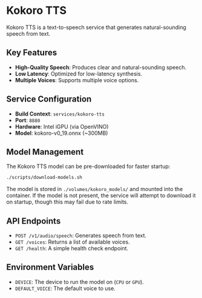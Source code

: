# Kokoro TTS

Kokoro TTS is a text-to-speech service that generates natural-sounding speech from text.

## Key Features

- **High-Quality Speech**: Produces clear and natural-sounding speech.
- **Low Latency**: Optimized for low-latency synthesis.
- **Multiple Voices**: Supports multiple voice options.

## Service Configuration

- **Build Context**: `services/kokoro-tts`
- **Port**: `8880`
- **Hardware**: Intel iGPU (via OpenVINO)
- **Model**: kokoro-v0_19.onnx (~300MB)

## Model Management

The Kokoro TTS model can be pre-downloaded for faster startup:

```bash
./scripts/download-models.sh
```

The model is stored in `./volumes/kokoro_models/` and mounted into the container. If the model is not present, the service will attempt to download it on startup, though this may fail due to rate limits.

## API Endpoints

- `POST /v1/audio/speech`: Generates speech from text.
- `GET /voices`: Returns a list of available voices.
- `GET /health`: A simple health check endpoint.

## Environment Variables

- `DEVICE`: The device to run the model on (`CPU` or `GPU`).
- `DEFAULT_VOICE`: The default voice to use.
